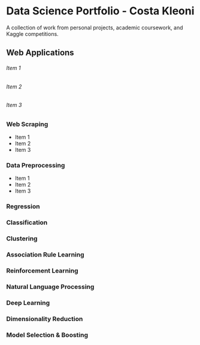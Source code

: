 # Data Science Portfolio - Costa Kleoni
A collection of work from personal projects, academic coursework, and Kaggle competitions.

Web Applications
---
###### Item 1
###### Item 2
###### Item 3

### Web Scraping
* Item 1
* Item 2
* Item 3

### Data Preprocessing
* Item 1
* Item 2
* Item 3
### Regression
### Classification
### Clustering 
### Association Rule Learning
### Reinforcement Learning
### Natural Language Processing
### Deep Learning
### Dimensionality Reduction
### Model Selection & Boosting

